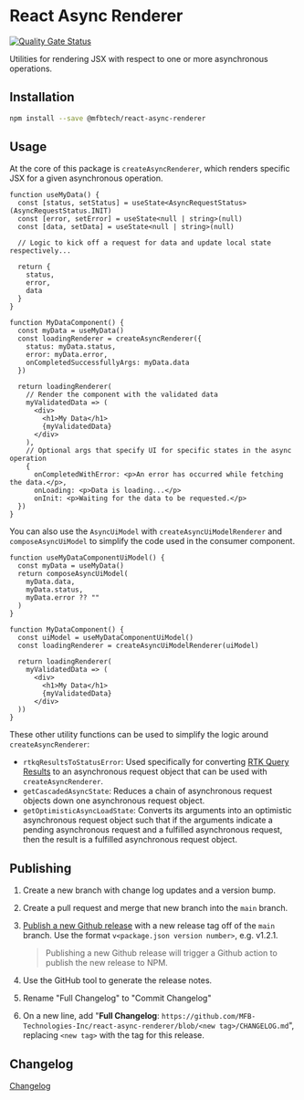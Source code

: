 # React Async Renderer

[![Quality Gate Status](https://sonarcloud.io/api/project_badges/measure?project=mfbtech_Syzygy_Web_App_align-ts_asyncRenderer&metric=alert_status&token=997661041de9f3486f374035a937bda621a25e88)](https://sonarcloud.io/summary/new_code?id=mfbtech_Syzygy_Web_App_align-ts_asyncRenderer)

Utilities for rendering JSX with respect to one or more asynchronous operations.

## Installation

```bash
npm install --save @mfbtech/react-async-renderer
```

## Usage

At the core of this package is `createAsyncRenderer`, which renders specific JSX for a given asynchronous operation.

```tsx
function useMyData() {
  const [status, setStatus] = useState<AsyncRequestStatus>(AsyncRequestStatus.INIT)
  const [error, setError] = useState<null | string>(null)
  const [data, setData] = useState<null | string>(null)

  // Logic to kick off a request for data and update local state respectively...

  return {
    status,
    error,
    data
  }
}

function MyDataComponent() {
  const myData = useMyData()
  const loadingRenderer = createAsyncRenderer({
    status: myData.status,
    error: myData.error,
    onCompletedSuccessfullyArgs: myData.data
  })

  return loadingRenderer(
    // Render the component with the validated data
    myValidatedData => (
      <div>
        <h1>My Data</h1>
        {myValidatedData}
      </div>
    ), 
    // Optional args that specify UI for specific states in the async operation
    {
      onCompletedWithError: <p>An error has occurred while fetching the data.</p>,
      onLoading: <p>Data is loading...</p>
      onInit: <p>Waiting for the data to be requested.</p>
  })
}
```

You can also use the `AsyncUiModel` with `createAsyncUiModelRenderer` and `composeAsyncUiModel` to simplify the code used in the consumer component.

```tsx
function useMyDataComponentUiModel() {
  const myData = useMyData()
  return composeAsyncUiModel(
    myData.data,
    myData.status,
    myData.error ?? ""
  )
}

function MyDataComponent() {
  const uiModel = useMyDataComponentUiModel()
  const loadingRenderer = createAsyncUiModelRenderer(uiModel)

  return loadingRenderer(
    myValidatedData => (
      <div>
        <h1>My Data</h1>
        {myValidatedData}
      </div>
  ))
}
```

These other utility functions can be used to simplify the logic around `createAsyncRenderer`:

- `rtkqResultsToStatusError`: Used specifically for converting [RTK Query Results](https://redux-toolkit.js.org/rtk-query/api/created-api/hooks#signature) to an asynchronous request object that can be used with `createAsyncRenderer`.
- `getCascadedAsyncState`: Reduces a chain of asynchronous request objects down one asynchronous request object.
- `getOptimisticAsyncLoadState`: Converts its arguments into an optimistic asynchronous request object such that if the arguments indicate a pending asynchronous request and a fulfilled asynchronous request, then the result is a fulfilled asynchronous request object.

## Publishing

1. Create a new branch with change log updates and a version bump.
2. Create a pull request and merge that new branch into the `main` branch.
3. [Publish a new Github release](https://docs.github.com/en/enterprise-cloud@latest/repositories/releasing-projects-on-github/managing-releases-in-a-repository#creating-a-release) with a new release tag off of the `main` branch. Use the format `v<package.json version number>`, e.g. v1.2.1.

   > Publishing a new Github release will trigger a Github action to publish the new release to NPM.

4. Use the GitHub tool to generate the release notes.
5. Rename "Full Changelog" to "Commit Changelog"
6. On a new line, add "**Full Changelog**: `https://github.com/MFB-Technologies-Inc/react-async-renderer/blob/<new tag>/CHANGELOG.md`", replacing `<new tag>` with the tag for this release.

## Changelog

[Changelog](./CHANGELOG.md)
